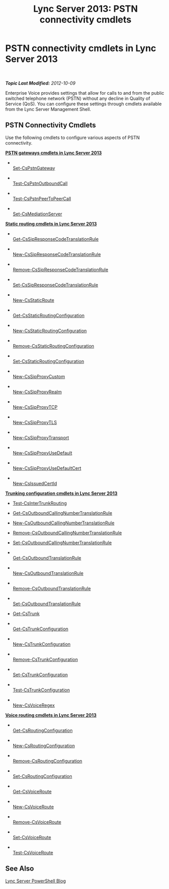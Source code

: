 ﻿---
title: 'Lync Server 2013: PSTN connectivity cmdlets'
TOCTitle: PSTN connectivity cmdlets
ms:assetid: b19ba43c-3987-410d-a704-aba0a4fb0498
ms:mtpsurl: https://technet.microsoft.com/en-us/library/Gg415670(v=OCS.15)
ms:contentKeyID: 48185142
ms.date: 07/23/2014
mtps_version: v=OCS.15
---

<div data-xmlns="http://www.w3.org/1999/xhtml">

<div class="topic" data-xmlns="http://www.w3.org/1999/xhtml" data-msxsl="urn:schemas-microsoft-com:xslt" data-cs="http://msdn.microsoft.com/en-us/">

<div data-asp="http://msdn2.microsoft.com/asp">

# PSTN connectivity cmdlets in Lync Server 2013

</div>

<div id="mainSection">

<div id="mainBody">

<span> </span>

_**Topic Last Modified:** 2012-10-09_

Enterprise Voice provides settings that allow for calls to and from the public switched telephone network (PSTN) without any decline in Quality of Service (QoS). You can configure these settings through cmdlets available from the Lync Server Management Shell.

<div>

## PSTN Connectivity Cmdlets

Use the following cmdlets to configure various aspects of PSTN connectivity.

**[PSTN gateways cmdlets in Lync Server 2013](lync-server-2013-pstn-gateways-cmdlets.md)**

  - <span></span>  
    [Set-CsPstnGateway](set-cspstngateway.md)

<!-- end list -->

  - <span></span>  
    [Test-CsPstnOutboundCall](test-cspstnoutboundcall.md)

<!-- end list -->

  - <span></span>  
    [Test-CsPstnPeerToPeerCall](test-cspstnpeertopeercall.md)

<!-- end list -->

  - <span></span>  
    [Set-CsMediationServer](set-csmediationserver.md)

**[Static routing cmdlets in Lync Server 2013](lync-server-2013-static-routing-cmdlets.md)**

  - <span></span>  
    [Get-CsSipResponseCodeTranslationRule](get-cssipresponsecodetranslationrule.md)

  - <span></span>  
    [New-CsSipResponseCodeTranslationRule](new-cssipresponsecodetranslationrule.md)

  - <span></span>  
    [Remove-CsSipResponseCodeTranslationRule](remove-cssipresponsecodetranslationrule.md)

  - <span></span>  
    [Set-CsSipResponseCodeTranslationRule](set-cssipresponsecodetranslationrule.md)

<!-- end list -->

  - <span></span>  
    [New-CsStaticRoute](new-csstaticroute.md)

<!-- end list -->

  - <span></span>  
    [Get-CsStaticRoutingConfiguration](get-csstaticroutingconfiguration.md)

  - <span></span>  
    [New-CsStaticRoutingConfiguration](new-csstaticroutingconfiguration.md)

  - <span></span>  
    [Remove-CsStaticRoutingConfiguration](remove-csstaticroutingconfiguration.md)

  - <span></span>  
    [Set-CsStaticRoutingConfiguration](set-csstaticroutingconfiguration.md)

<!-- end list -->

  - <span></span>  
    [New-CsSipProxyCustom](new-cssipproxycustom.md)

<!-- end list -->

  - <span></span>  
    [New-CsSipProxyRealm](new-cssipproxyrealm.md)

<!-- end list -->

  - <span></span>  
    [New-CsSipProxyTCP](new-cssipproxytcp.md)

<!-- end list -->

  - <span></span>  
    [New-CsSipProxyTLS](new-cssipproxytls.md)

<!-- end list -->

  - <span></span>  
    [New-CsSipProxyTransport](new-cssipproxytransport.md)

<!-- end list -->

  - <span></span>  
    [New-CsSipProxyUseDefault](new-cssipproxyusedefault.md)

<!-- end list -->

  - <span></span>  
    [New-CsSipProxyUseDefaultCert](new-cssipproxyusedefaultcert.md)

<!-- end list -->

  - <span></span>  
    [New-CsIssuedCertId](new-csissuedcertid.md)

**[Trunking configuration cmdlets in Lync Server 2013](lync-server-2013-trunking-configuration-cmdlets.md)**

  - [Test-CsInterTrunkRouting](test-csintertrunkrouting.md)

<!-- end list -->

  - [Get-CsOutboundCallingNumberTranslationRule](https://technet.microsoft.com/en-us/library/JJ204962(v=OCS.15))

  - [New-CsOutboundCallingNumberTranslationRule](new-csoutboundcallingnumbertranslationrule.md)

  - [Remove-CsOutboundCallingNumberTranslationRule](remove-csoutboundcallingnumbertranslationrule.md)

  - [Set-CsOutboundCallingNumberTranslationRule](set-csoutboundcallingnumbertranslationrule.md)

<!-- end list -->

  - <span></span>  
    [Get-CsOutboundTranslationRule](https://technet.microsoft.com/en-us/library/Gg398104(v=OCS.15))

  - <span></span>  
    [New-CsOutboundTranslationRule](new-csoutboundtranslationrule.md)

  - <span></span>  
    [Remove-CsOutboundTranslationRule](remove-csoutboundtranslationrule.md)

  - <span></span>  
    [Set-CsOutboundTranslationRule](set-csoutboundtranslationrule.md)

<!-- end list -->

  - [Get-CsTrunk](get-cstrunk.md)

<!-- end list -->

  - <span></span>  
    [Get-CsTrunkConfiguration](get-cstrunkconfiguration.md)

  - <span></span>  
    [New-CsTrunkConfiguration](new-cstrunkconfiguration.md)

  - <span></span>  
    [Remove-CsTrunkConfiguration](remove-cstrunkconfiguration.md)

  - <span></span>  
    [Set-CsTrunkConfiguration](set-cstrunkconfiguration.md)

  - <span></span>  
    [Test-CsTrunkConfiguration](test-cstrunkconfiguration.md)

<!-- end list -->

  - <span></span>  
    [New-CsVoiceRegex](new-csvoiceregex.md)

**[Voice routing cmdlets in Lync Server 2013](lync-server-2013-voice-routing-cmdlets.md)**

  - <span></span>  
    [Get-CsRoutingConfiguration](get-csroutingconfiguration.md)

  - <span></span>  
    [New-CsRoutingConfiguration](new-csroutingconfiguration.md)

  - <span></span>  
    [Remove-CsRoutingConfiguration](remove-csroutingconfiguration.md)

  - <span></span>  
    [Set-CsRoutingConfiguration](set-csroutingconfiguration.md)

<!-- end list -->

  - <span></span>  
    [Get-CsVoiceRoute](get-csvoiceroute.md)

  - <span></span>  
    [New-CsVoiceRoute](new-csvoiceroute.md)

  - <span></span>  
    [Remove-CsVoiceRoute](remove-csvoiceroute.md)

  - <span></span>  
    [Set-CsVoiceRoute](set-csvoiceroute.md)

  - <span></span>  
    [Test-CsVoiceRoute](test-csvoiceroute.md)

</div>

<div>

## See Also


[Lync Server PowerShell Blog](http://go.microsoft.com/fwlink/p/?linkid=203150)  
  

</div>

</div>

<span> </span>

</div>

</div>

</div>

